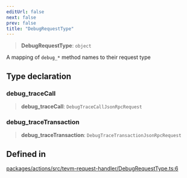 ```yaml
---
editUrl: false
next: false
prev: false
title: "DebugRequestType"
---
```


> **DebugRequestType**: `object`

A mapping of `debug_*` method names to their request type

## Type declaration

### debug\_traceCall

> **debug\_traceCall**: `DebugTraceCallJsonRpcRequest`

### debug\_traceTransaction

> **debug\_traceTransaction**: `DebugTraceTransactionJsonRpcRequest`

## Defined in

[packages/actions/src/tevm-request-handler/DebugRequestType.ts:6](https://github.com/evmts/tevm-monorepo/blob/main/packages/actions/src/tevm-request-handler/DebugRequestType.ts#L6)
